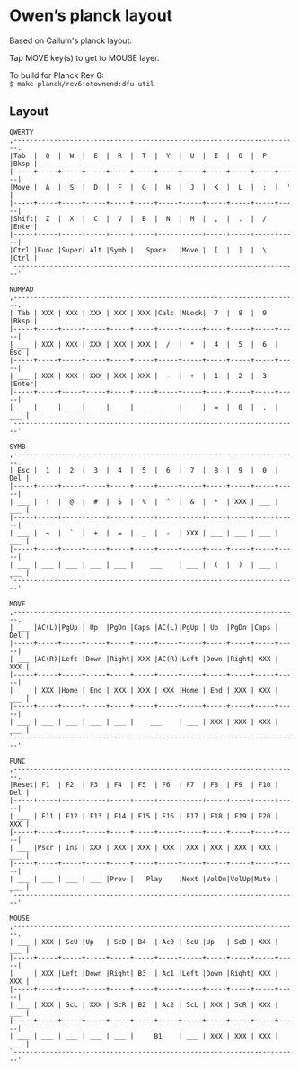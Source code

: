 # Owen’s planck layout

Based on Callum's planck layout.

Tap MOVE key(s) to get to MOUSE layer.

To build for Planck Rev 6:  
`$ make planck/rev6:otownend:dfu-util`

## Layout

    QWERTY
    ,-----------------------------------------------------------------------.
    |Tab  |  Q  |  W  |  E  |  R  |  T  |  Y  |  U  |  I  |  O  |  P  |Bksp |
    |-----+-----+-----+-----+-----+-----+-----+-----+-----+-----+-----+-----|
    |Move |  A  |  S  |  D  |  F  |  G  |  H  |  J  |  K  |  L  |  ;  |  '  |
    |-----+-----+-----+-----+-----+-----+-----+-----+-----+-----+-----+-----|
    |Shift|  Z  |  X  |  C  |  V  |  B  |  N  |  M  |  ,  |  .  |  /  |Enter|
    |-----+-----+-----+-----+-----+-----+-----+-----+-----+-----+-----+-----|
    |Ctrl |Func |Super| Alt |Symb |   Space   |Move |  [  |  ]  |  \  |Ctrl |
    `-----------------------------------------------------------------------'
    
    NUMPAD
    ,-----------------------------------------------------------------------.
    | Tab | XXX | XXX | XXX | XXX | XXX |Calc |NLock|  7  |  8  |  9  |Bksp |
    |-----+-----+-----+-----+-----+-----+-----+-----+-----+-----+-----+-----|
    | ___ | XXX | XXX | XXX | XXX | XXX |  /  |  *  |  4  |  5  |  6  | Esc |
    |-----+-----+-----+-----+-----+-----+-----+-----+-----+-----+-----+-----|
    | ___ | XXX | XXX | XXX | XXX | XXX |  -  |  +  |  1  |  2  |  3  |Enter|
    |-----+-----+-----+-----+-----+-----+-----+-----+-----+-----+-----+-----|
    | ___ | ___ | ___ | ___ | ___ |    ___    | ___ |  =  |  0  |  .  | ___ |
    `-----------------------------------------------------------------------'

    SYMB
    ,-----------------------------------------------------------------------.
    | Esc |  1  |  2  |  3  |  4  |  5  |  6  |  7  |  8  |  9  |  0  | Del |
    |-----+-----+-----+-----+-----+-----+-----+-----+-----+-----+-----+-----|
    | ___ |  !  |  @  |  #  |  $  |  %  |  ^  |  &  |  *  | XXX | ___ | ___ |
    |-----+-----+-----+-----+-----+-----+-----+-----+-----+-----+-----+-----|
    | ___ |  ~  |  `  |  +  |  =  |  _  |  -  | XXX | ___ | ___ | ___ | ___ |
    |-----+-----+-----+-----+-----+-----+-----+-----+-----+-----+-----+-----|
    | ___ | ___ | ___ | ___ | ___ |    ___    | ___ |  (  |  )  | ___ | ___ |
    `-----------------------------------------------------------------------'
    
    MOVE
    ,-----------------------------------------------------------------------.
    | ___ |AC(L)|PgUp | Up  |PgDn |Caps |AC(L)|PgUp | Up  |PgDn |Caps | Del |
    |-----+-----+-----+-----+-----+-----+-----+-----+-----+-----+-----+-----|
    | ___ |AC(R)|Left |Down |Right| XXX |AC(R)|Left |Down |Right| XXX | XXX |
    |-----+-----+-----+-----+-----+-----+-----+-----+-----+-----+-----+-----|
    | ___ | XXX |Home | End | XXX | XXX | XXX |Home | End | XXX | XXX | ___ |
    |-----+-----+-----+-----+-----+-----+-----+-----+-----+-----+-----+-----|
    | ___ | ___ | ___ | ___ | ___ |    ___    | ___ | XXX | XXX | XXX | ___ |
    `-----------------------------------------------------------------------'
    
    FUNC
    ,-----------------------------------------------------------------------.
    |Reset| F1  | F2  | F3  | F4  | F5  | F6  | F7  | F8  | F9  | F10 | Del |
    |-----+-----+-----+-----+-----+-----+-----+-----+-----+-----+-----+-----|
    | ___ | F11 | F12 | F13 | F14 | F15 | F16 | F17 | F18 | F19 | F20 | XXX |
    |-----+-----+-----+-----+-----+-----+-----+-----+-----+-----+-----+-----|
    | ___ |Pscr | Ins | XXX | XXX | XXX | XXX | XXX | XXX | XXX | XXX | ___ |
    |-----+-----+-----+-----+-----+-----+-----+-----+-----+-----+-----+-----|
    | ___ | ___ | ___ | ___ |Prev |   Play    |Next |VolDn|VolUp|Mute | ___ |
    `-----------------------------------------------------------------------'
    
    MOUSE
    ,-----------------------------------------------------------------------.
    | ___ | XXX | ScU |Up   | ScD | B4  | Ac0 | ScU |Up   | ScD | XXX | ___ |
    |-----+-----+-----+-----+-----+-----+-----+-----+-----+-----+-----+-----|
    | ___ | XXX |Left |Down |Right| B3  | Ac1 |Left |Down |Right| XXX | XXX |
    |-----+-----+-----+-----+-----+-----+-----+-----+-----+-----+-----+-----|
    | ___ | XXX | ScL | XXX | ScR | B2  | Ac2 | ScL | XXX | ScR | XXX | ___ |
    |-----+-----+-----+-----+-----+-----+-----+-----+-----+-----+-----+-----|
    | ___ | ___ | ___ | ___ | ___ |     B1    | ___ | XXX | XXX | XXX | ___ |
    `-----------------------------------------------------------------------'
